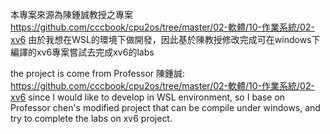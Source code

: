 本專案來源為陳鍾誠教授之專案
https://github.com/cccbook/cpu2os/tree/master/02-軟體/10-作業系統/02-xv6
由於我想在WSL的環境下做開發，因此基於陳教授修改完成可在windows下編譯的xv6專案嘗試去完成xv6的labs

the project is come from Professor 陳鍾誠:
https://github.com/cccbook/cpu2os/tree/master/02-軟體/10-作業系統/02-xv6
since I would like to develop in WSL environment, so I base on Professor chen's modified project that can be compile under windows, and try to complete the labs on xv6 project.